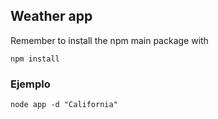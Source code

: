 ## Weather app

Remember to install the npm main package with 

``` 
npm install
```

### Ejemplo 

```
node app -d "California"
```

